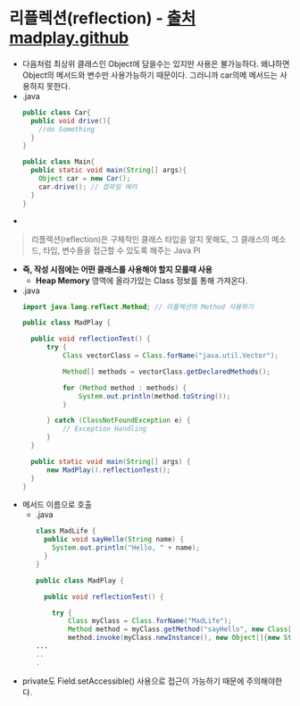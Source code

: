 리플렉션(reflection) - [출처 madplay.github](https://madplay.github.io/post/java-reflection)
===
* 다음처럼 최상위 클래스인 Object에 담을수는 있지만 사용은 불가능하다. 왜냐하면 Object의 메서드와 변수만 사용가능하기 때문이다. 그러니까 car의메 메서드는 사용하지 못한다.
* .java
  ```java
  public class Car{
    public void drive(){
      //do Something
    }
  }
  
  public class Main{
    public static void main(String[] args){
      Object car = new Car();
      car.drive(); // 컴파일 에러
    }
  }
* 
> 리플렉션(reflection)은 구체적인 클래스 타입을 알지 못해도, 그 클래스의 메소드, 타입, 변수들을 접근할 수 있도록 해주는 Java PI
* **즉, 작성 시점에는 어떤 클래스를 사용해야 할지 모를때 사용**
  * **Heap Memory** 영역에 올라가있는 Class 정보를 통해 가져온다.
* .java
  ```java
  import java.lang.reflect.Method; // 리플렉션의 Method 사용하기

  public class MadPlay {

    public void reflectionTest() {
        try {
            Class vectorClass = Class.forName("java.util.Vector");

            Method[] methods = vectorClass.getDeclaredMethods();

            for (Method method : methods) {
                System.out.println(method.toString());
            }

        } catch (ClassNotFoundException e) {
            // Exception Handling
        }
    }

    public static void main(String[] args) {
        new MadPlay().reflectionTest();
    }
  }
* 메서드 이름으로 호출
  * .java
    ```java
    class MadLife {
      public void sayHello(String name) {
        System.out.println("Hello, " + name);
      }
    }

    public class MadPlay {

      public void reflectionTest() {

        try {
            Class myClass = Class.forName("MadLife");
            Method method = myClass.getMethod("sayHello", new Class[]{String.class}); //sayHello 호출
            method.invoke(myClass.newInstance(), new Object[]{new String("Kimtaeng")});
    ...
    ..
    .
* private도 Field.setAccessible() 사용으로 접근이 가능하기 때문에 주의해야한다.
    
